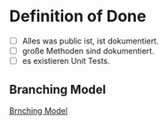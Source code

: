 # Definition of Done

- [ ] Alles was public ist, ist dokumentiert.
- [ ] große Methoden sind dokumentiert. 
- [ ] es existieren Unit Tests. 

## Branching Model

[Brnching Model](./Branching_Model.md) 

